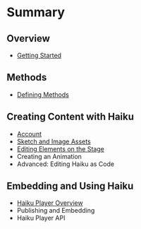 # Summary

## Overview

* [Getting Started](README.md)

## Methods

* [Defining Methods](methods.md)

## Creating Content with Haiku

* [Account](using-haiku/account.md)
* [Sketch and Image Assets](using-haiku/sketch-and-image-assets.md)
* [Editing Elements on the Stage](using-haiku/editing-elements-on-the-stage.md)
* Creating an Animation
* Advanced:  Editing Haiku as Code

## Embedding and Using Haiku

* [Haiku Player Overview](embedding-and-using-haiku/haiku-player-overview.md)
* Publishing and Embedding
* Haiku Player API

